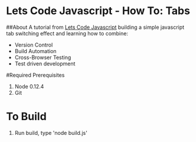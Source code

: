 # Lets Code Javascript - How To: Tabs

##About
A tutorial from [Lets Code Javascript](http://www.letscodejavascript.com/v3/episodes/how_to) building a simple javascript tab switching effect and learning how to combine:
+ Version Control
+ Build Automation
+ Cross-Browser Testing
+ Test driven development

#Required Prerequisites

1. Node 0.12.4
2. Git

# To Build

1. Run build, type 'node build.js'
